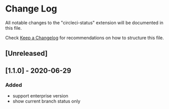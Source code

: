 # Change Log

All notable changes to the "circleci-status" extension will be documented in this file.

Check [Keep a Changelog](http://keepachangelog.com/) for recommendations on how to structure this file.

## [Unreleased]

## [1.1.0] - 2020-06-29

### Added
- support enterprise version
- show current branch status only
